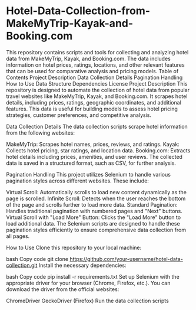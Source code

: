# Hotel-Data-Collection-from-MakeMyTrip-Kayak-and-Booking.com
This repository contains scripts and tools for collecting and analyzing hotel data from MakeMyTrip, Kayak, and Booking.com. The data includes information on hotel prices, ratings, locations, and other relevant features that can be used for comparative analysis and pricing models.
Table of Contents
Project Description
Data Collection Details
Pagination Handling
How to Use
Data Structure
Dependencies
License
Project Description
This repository is designed to automate the collection of hotel data from popular travel websites like MakeMyTrip, Kayak, and Booking.com. It scrapes hotel details, including prices, ratings, geographic coordinates, and additional features. This data is useful for building models to assess hotel pricing strategies, customer preferences, and competitive analysis.

Data Collection Details
The data collection scripts scrape hotel information from the following websites:

MakeMyTrip: Scrapes hotel names, prices, reviews, and ratings.
Kayak: Collects hotel pricing, star ratings, and location data.
Booking.com: Extracts hotel details including prices, amenities, and user reviews.
The collected data is saved in a structured format, such as CSV, for further analysis.

Pagination Handling
This project utilizes Selenium to handle various pagination styles across different websites. These include:

Virtual Scroll: Automatically scrolls to load new content dynamically as the page is scrolled.
Infinite Scroll: Detects when the user reaches the bottom of the page and scrolls further to load more data.
Standard Pagination: Handles traditional pagination with numbered pages and "Next" buttons.
Virtual Scroll with "Load More" Button: Clicks the "Load More" button to load additional data.
The Selenium scripts are designed to handle these pagination styles efficiently to ensure comprehensive data collection from all pages.

How to Use
Clone this repository to your local machine:

bash
Copy code
git clone https://github.com/your-username/hotel-data-collection.git
Install the necessary dependencies:

bash
Copy code
pip install -r requirements.txt
Set up Selenium with the appropriate driver for your browser (Chrome, Firefox, etc.). You can download the driver from the official websites:

ChromeDriver
GeckoDriver (Firefox)
Run the data collection scripts

